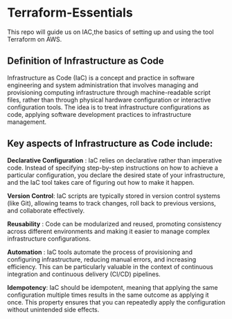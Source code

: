 # Terraform-Essentials

This repo will guide us on IAC,the basics of setting up and using the tool Terraform on AWS.

## Definition of Infrastructure as Code

Infrastructure as Code (IaC) is a concept and practice in software engineering and system administration that involves managing and provisioning computing infrastructure through machine-readable script files, rather than through physical hardware configuration or interactive configuration tools. The idea is to treat infrastructure configurations as code, applying software development practices to infrastructure management.

## Key aspects of Infrastructure as Code include:

**Declarative Configuration** : IaC relies on declarative rather than imperative code. Instead of specifying step-by-step instructions on how to achieve a particular configuration, you declare the desired state of your infrastructure, and the IaC tool takes care of figuring out how to make it happen.

**Version Control**: IaC scripts are typically stored in version control systems (like Git), allowing teams to track changes, roll back to previous versions, and collaborate effectively.

**Reusability** : Code can be modularized and reused, promoting consistency across different environments and making it easier to manage complex infrastructure configurations.

**Automation** : IaC tools automate the process of provisioning and configuring infrastructure, reducing manual errors, and increasing efficiency. This can be particularly valuable in the context of continuous integration and continuous delivery (CI/CD) pipelines.

**Idempotency**: IaC should be idempotent, meaning that applying the same configuration multiple times results in the same outcome as applying it once. This property ensures that you can repeatedly apply the configuration without unintended side effects.

